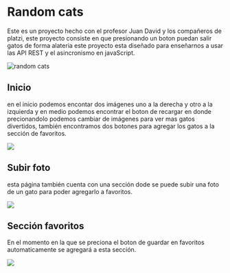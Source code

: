 # Random cats
Este es un proyecto hecho con el profesor Juan David y los compañeros de platzi, este proyecto consiste en que presionando un boton puedan salir gatos de forma alateria este proyecto esta diseñado para enseñarnos a usar las API REST y el asincronismo en javaScript.

![random cats](https://i.postimg.cc/SNqkDG9P/Captura-de-pantalla-22.png "random cats")

## Inicio
en el inicio podemos encontar dos imágenes uno a la derecha y otro a la izquierda y en medio podemos encontrar el boton de recargar en donde precionandolo podemos cambiar de imágenes para ver mas gatos divertidos, también encontramos dos botones para agregar los gatos a la sección de favoritos.

![](https://i.postimg.cc/HW6BhY8C/Captura-de-pantalla-18.png)

## Subir foto
esta página también cuenta con una sección dode se puede subir una foto de un gato para poder agregarlo a favoritos.

![](https://i.postimg.cc/d0zL1TfK/Captura-de-pantalla-19.png)

## Sección favoritos
En el momento en la que se preciona el boton de guardar en favoritos automaticamente se agregará a esta sección.

![](https://i.postimg.cc/HsBnMNNz/Captura-de-pantalla-20.png)